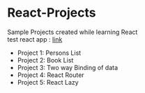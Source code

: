 # React-Projects

Sample Projects created while learning React  
test react app : [link](https://vikas-km.github.com/test-react/)

- Project 1: Persons List
- Project 2: Book List
- Project 3: Two way Binding of data
- Project 4: React Router
- Project 5: React Lazy
